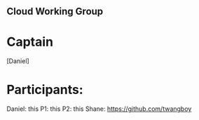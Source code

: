 ## Cloud Working Group

# Captain
[Daniel]

# Participants:
Daniel: this
P1: this
P2: this
Shane: https://github.com/twangboy
